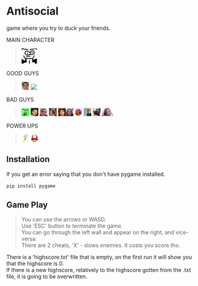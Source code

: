# Antisocial
game where you try to duck your friends.

MAIN CHARACTER
>![](players/player.png)

GOOD GUYS
>![](players/good/stobko.png) ![](players/good/shosho.png)  

BAD GUYS
>![](players/bad/baddie.png)
![](players/bad/radichat.png) ![](players/bad/danko.png) ![](players/bad/regi.png) ![](players/bad/bocko.png)![](players/bad/anne.png) 
![](players/bad/ceci.png) ![](players/bad/lazo.png) ![](players/bad/aleko.png) ![](players/bad/monika.png)

POWER UPS
>![](players/powerups/flash.png) ![](players/powerups/red.png)


## Installation

If you get an error saying that you don't have pygame installed.</br>

```bash
pip install pygame
```



## Game Play

>You can use the arrows or WASD. </br>
>Use 'ESC' button to terminate the game. </br>
>You can go through the left wall and appear on the right, and vice-versa. </br>
>There are 2 cheats, 'X' - slows enemies. It costs you score tho. </br>

There is a 'highscore.txt' file that is empty, on the first run it will show you that the highscore is 0. </br>
If there is a new highscore, relatively to the highscore gotten from the .txt file, it is going to be overwritten. </br>
